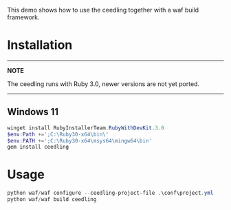 This demo shows how to use the ceedling together with a waf build framework.

# Installation

---
**NOTE**

The ceedling runs with Ruby 3.0, newer versions are not yet ported.

---

## Windows 11

```powershell
winget install RubyInstallerTeam.RubyWithDevKit.3.0
$env:Path +=';C:\Ruby30-x64\bin\'
$env:PATH +=';C:\Ruby30-x64\msys64\mingw64\bin'
gem install ceedling
```

# Usage

```powershell
python waf/waf configure --ceedling-project-file .\conf\project.yml
python waf/waf build ceedling
```